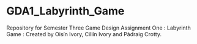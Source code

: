 # GDA1_Labyrinth_Game
Repository for Semester Three Game Design Assignment One : Labyrinth Game : 
Created by Oisín Ivory, Cillín Ivory and Pádraig Crotty.
